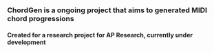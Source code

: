 ### ChordGen is a ongoing project that aims to generated MIDI chord progressions
#### Created for a research project for AP Research, currently under development

